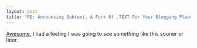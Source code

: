 ```yaml
---
layout: post
title: "RE: Announcing Subtext, A Fork Of .TEXT For Your Blogging Pleasure"
---
```

 
[Awesome.](http://haacked.com/archive/2005/05/04/2953.aspx) I had a 
feeling I was going to see something like this sooner or 
later.